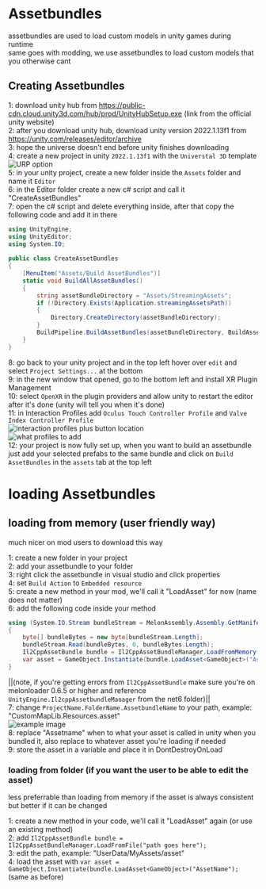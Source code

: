 # Assetbundles
assetbundles are used to load custom models in unity games during runtime <br />
same goes with modding, we use assetbundles to load custom models that you otherwise cant

## Creating Assetbundles

1: download unity hub from https://public-cdn.cloud.unity3d.com/hub/prod/UnityHubSetup.exe (link from the official unity website) <br />
2: after you download unity hub, download unity version 2022.1.13f1 from https://unity.com/releases/editor/archive <br />
3: hope the universe doesn't end before unity finishes downloading <br />
4: create a new project in unity `2022.1.13f1` with the `Universtal 3D` template <br />
![URP option](https://imgur.com/rzWlMkS.png) <br />
5: in your unity project, create a new folder inside the `Assets` folder and name it `Editor` <br />
6: in the Editor folder create a new c# script and call it "CreateAssetBundles" <br />
7: open the c# script and delete everything inside, after that copy the following code and add it in there <br />
```cs
using UnityEngine;
using UnityEditor;
using System.IO;
 
public class CreateAssetBundles
{
    [MenuItem("Assets/Build AssetBundles")]
    static void BuildAllAssetBundles()
    {
        string assetBundleDirectory = "Assets/StreamingAssets";
        if (!Directory.Exists(Application.streamingAssetsPath))
        {
            Directory.CreateDirectory(assetBundleDirectory);
        }
        BuildPipeline.BuildAssetBundles(assetBundleDirectory, BuildAssetBundleOptions.None, EditorUserBuildSettings.activeBuildTarget);
    }
}
```
8: go back to your unity project and in the top left hover over `edit` and select `Project Settings...` at the bottom <br />
9: in the new window that opened, go to the bottom left and install XR Plugin Management <br />
10: select `OpenXR` in the plugin providers and allow unity to restart the editor after it's done (unity will tell you when it's done) <br />
11: in Interaction Profiles add `Oculus Touch Controller Profile` and `Valve Index Controller Profile` <br />
![interaction profiles plus button location](https://imgur.com/dBjauSy.png) <br />
![what profiles to add](https://imgur.com/YYGPIgH.png) <br />
12: your project is now fully set up, when you want to build an assetbundle just add your selected prefabs to the same bundle and click on `Build AssetBundles` in the `assets` tab at the top left <br />


# loading Assetbundles

## loading from memory (user friendly way)
much nicer on mod users to download this way

1: create a new folder in your project <br />
2: add your assetbundle to your folder <br />
3: right click the assetbundle in visual studio and click properties <br />
4: set `Build Action` to `Embedded resource` <br />
5: create a new method in your mod, we'll call it "LoadAsset" for now (name does not matter) <br />
6: add the following code inside your method <br />
```cs
using (System.IO.Stream bundleStream = MelonAssembly.Assembly.GetManifestResourceStream("ProjectName.FolderName.AssetbundleName"))
{
    byte[] bundleBytes = new byte[bundleStream.Length];
    bundleStream.Read(bundleBytes, 0, bundleBytes.Length);
    Il2CppAssetBundle bundle = Il2CppAssetBundleManager.LoadFromMemory(bundleBytes);
    var asset = GameObject.Instantiate(bundle.LoadAsset<GameObject>("AssetName");
}
```
||(note, if you're getting errors from `Il2CppAssetBundle` make sure you're on melonloader 0.6.5 or higher and reference `UnityEngine.Il2cppAssetbundleManager` from the net6 folder)|| <br />
7: change `ProjectName.FolderName.AssetbundleName` to your path, example: "CustomMapLib.Resources.asset" <br />
![example image](https://imgur.com/Q0D0GYE.png) <br />
8: replace "Assetname" when to what your asset is called in unity when you bundled it, also replace <GameObject> to whatever asset you're loading if needed <br />
9: store the asset in a variable and place it in DontDestroyOnLoad <br />



### loading from folder (if you want the user to be able to edit the asset)
less preferrable than loading from memory if the asset is always consistent but better if it can be changed

1: create a new method in your code, we'll call it "LoadAsset" again (or use an existing method) <br />
2: add `Il2CppAssetBundle bundle = Il2CppAssetBundleManager.LoadFromFile("path goes here");` <br />
3: edit the path, example: "UserData/MyAssets/asset" <br />
4: load the asset with `var asset = GameObject.Instantiate(bundle.LoadAsset<GameObject>("AssetName");` (same as before) <br />